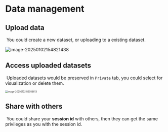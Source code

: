 # Data management

## Upload data

​	You could create a new dataset, or uploading to a existing dataset.

![image-20250102154821438](https://pic-md-1259550128.cos.ap-nanjing.myqcloud.com/image-20250102154821438.png)

## Access uploaded datasets

​	Uploaded datasets would be preserved in `Private` tab, you could select for visualization or delete them.

<img src="https://pic-md-1259550128.cos.ap-nanjing.myqcloud.com/image-20250102155056813.png" alt="image-20250102155056813" style="zoom:50%;" />

## Share with others

​	You could share your **session id** with others, then they can get the same privileges as you with the session id.

